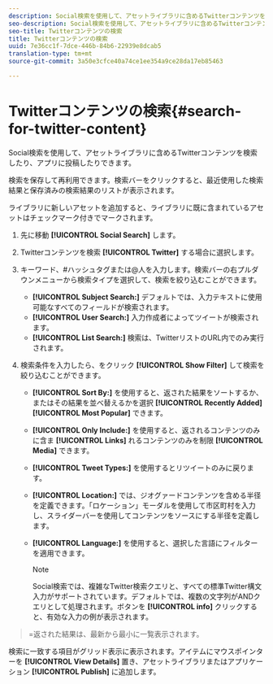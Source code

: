 ```yaml
---
description: Social検索を使用して、アセットライブラリに含めるTwitterコンテンツを検索したり、アプリに投稿したりできます。
seo-description: Social検索を使用して、アセットライブラリに含めるTwitterコンテンツを検索したり、アプリに投稿したりできます。
seo-title: Twitterコンテンツの検索
title: Twitterコンテンツの検索
uuid: 7e36cc1f-7dce-446b-84b6-22939e8dcab5
translation-type: tm+mt
source-git-commit: 3a50e3cfce40a74ce1ee354a9ce28da17eb85463

---
```



# Twitterコンテンツの検索{#search-for-twitter-content}

Social検索を使用して、アセットライブラリに含めるTwitterコンテンツを検索したり、アプリに投稿したりできます。

検索を保存して再利用できます。検索バーをクリックすると、最近使用した検索結果と保存済みの検索結果のリストが表示されます。

ライブラリに新しいアセットを追加すると、ライブラリに既に含まれているアセットはチェックマーク付きでマークされます。

1. 先に移動 **[!UICONTROL Social Search]** します。
1. Twitterコンテンツを検索 **[!UICONTROL Twitter]** する場合に選択します。
1. キーワード、#ハッシュタグまたは@人を入力します。検索バーの右プルダウンメニューから検索タイプを選択して、検索を絞り込むことができます。

   * **[!UICONTROL Subject Search:]** デフォルトでは、入力テキストに使用可能なすべてのフィールドが検索されます。
   * **[!UICONTROL User Search:]** 入力作成者によってツイートが検索されます。
   * **[!UICONTROL List Search:]** 検索は、TwitterリストのURL内でのみ実行されます。

1. 検索条件を入力したら、をクリック **[!UICONTROL Show Filter]** して検索を絞り込むことができます。

   * **[!UICONTROL Sort By:]** を使用すると、返された結果をソートするか、またはその結果を並べ替えるかを選択 **[!UICONTROL Recently Added]** **[!UICONTROL Most Popular]** できます。

   * **[!UICONTROL Only Include:]** を使用すると、返されるコンテンツのみに含ま **[!UICONTROL Links]** れるコンテンツのみを制限 **[!UICONTROL Media]** できます。

   * **[!UICONTROL Tweet Types:]** を使用するとリツイートのみに戻ります。
   * **[!UICONTROL Location:]** では、ジオグァードコンテンツを含める半径を定義できます。「ロケーション」モーダルを使用して市区町村を入力し、スライダーバーを使用してコンテンツをソースにする半径を定義します。
   * **[!UICONTROL Language:]** を使用すると、選択した言語にフィルターを適用できます。

      >[!NOTE]
      >
      >Social検索では、複雑なTwitter検索クエリと、すべての標準Twitter構文入力がサポートされています。デフォルトでは、複数の文字列がANDクエリとして処理されます。ボタンを **[!UICONTROL info]** クリックすると、有効な入力の例が表示されます。

>=返された結果は、最新から最小に一覧表示されます。

検索に一致する項目がグリッド表示に表示されます。アイテムにマウスポインターを **[!UICONTROL View Details]** 置き、アセットライブラリまたはアプリケーション **[!UICONTROL Publish]** に追加します。